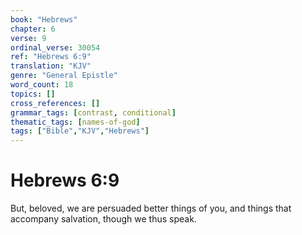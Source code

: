 ```yaml
---
book: "Hebrews"
chapter: 6
verse: 9
ordinal_verse: 30054
ref: "Hebrews 6:9"
translation: "KJV"
genre: "General Epistle"
word_count: 18
topics: []
cross_references: []
grammar_tags: [contrast, conditional]
thematic_tags: [names-of-god]
tags: ["Bible","KJV","Hebrews"]
---
```


# Hebrews 6:9

But, beloved, we are persuaded better things of you, and things that accompany salvation, though we thus speak.
